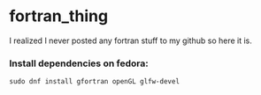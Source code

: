 # fortran_thing
 I realized I never posted any fortran stuff to my github so here it is.

### Install dependencies on fedora:
```
sudo dnf install gfortran openGL glfw-devel
```